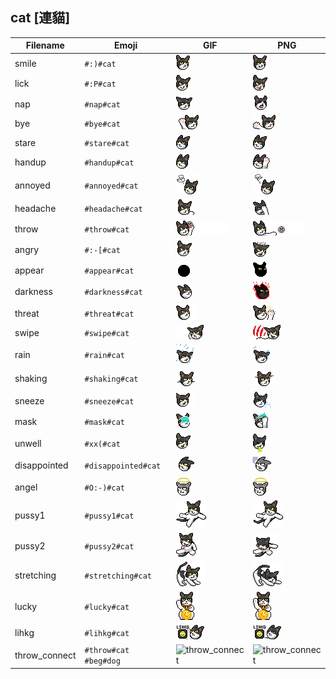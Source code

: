 ## cat [連貓]
| Filename | Emoji | GIF | PNG |
| --- | --- | --- | --- |
| smile | `#:)#cat` | ![smile](../../assets/android/faces/cat/smile.gif) | ![smile](../../assets/android/faces_png/cat/smile.png) |
| lick | `#:P#cat` | ![lick](../../assets/android/faces/cat/lick.gif) | ![lick](../../assets/android/faces_png/cat/lick.png) |
| nap | `#nap#cat` | ![nap](../../assets/android/faces/cat/nap.gif) | ![nap](../../assets/android/faces_png/cat/nap.png) |
| bye | `#bye#cat` | ![bye](../../assets/android/faces/cat/bye.gif) | ![bye](../../assets/android/faces_png/cat/bye.png) |
| stare | `#stare#cat` | ![stare](../../assets/android/faces/cat/stare.gif) | ![stare](../../assets/android/faces_png/cat/stare.png) |
| handup | `#handup#cat` | ![handup](../../assets/android/faces/cat/handup.gif) | ![handup](../../assets/android/faces_png/cat/handup.png) |
| annoyed | `#annoyed#cat` | ![annoyed](../../assets/android/faces/cat/annoyed.gif) | ![annoyed](../../assets/android/faces_png/cat/annoyed.png) |
| headache | `#headache#cat` | ![headache](../../assets/android/faces/cat/headache.gif) | ![headache](../../assets/android/faces_png/cat/headache.png) |
| throw | `#throw#cat` | ![throw](../../assets/android/faces/cat/throw.gif) | ![throw](../../assets/android/faces_png/cat/throw.png) |
| angry | `#:-[#cat` | ![angry](../../assets/android/faces/cat/angry.gif) | ![angry](../../assets/android/faces_png/cat/angry.png) |
| appear | `#appear#cat` | ![appear](../../assets/android/faces/cat/appear.gif) | ![appear](../../assets/android/faces_png/cat/appear.png) |
| darkness | `#darkness#cat` | ![darkness](../../assets/android/faces/cat/darkness.gif) | ![darkness](../../assets/android/faces_png/cat/darkness.png) |
| threat | `#threat#cat` | ![threat](../../assets/android/faces/cat/threat.gif) | ![threat](../../assets/android/faces_png/cat/threat.png) |
| swipe | `#swipe#cat` | ![swipe](../../assets/android/faces/cat/swipe.gif) | ![swipe](../../assets/android/faces_png/cat/swipe.png) |
| rain | `#rain#cat` | ![rain](../../assets/android/faces/cat/rain.gif) | ![rain](../../assets/android/faces_png/cat/rain.png) |
| shaking | `#shaking#cat` | ![shaking](../../assets/android/faces/cat/shaking.gif) | ![shaking](../../assets/android/faces_png/cat/shaking.png) |
| sneeze | `#sneeze#cat` | ![sneeze](../../assets/android/faces/cat/sneeze.gif) | ![sneeze](../../assets/android/faces_png/cat/sneeze.png) |
| mask | `#mask#cat` | ![mask](../../assets/android/faces/cat/mask.gif) | ![mask](../../assets/android/faces_png/cat/mask.png) |
| unwell | `#xx(#cat` | ![unwell](../../assets/android/faces/cat/unwell.gif) | ![unwell](../../assets/android/faces_png/cat/unwell.png) |
| disappointed | `#disappointed#cat` | ![disappointed](../../assets/android/faces/cat/disappointed.gif) | ![disappointed](../../assets/android/faces_png/cat/disappointed.png) |
| angel | `#O:-)#cat` | ![angel](../../assets/android/faces/cat/angel.gif) | ![angel](../../assets/android/faces_png/cat/angel.png) |
| pussy1 | `#pussy1#cat` | ![pussy1](../../assets/android/faces/cat/pussy1.gif) | ![pussy1](../../assets/android/faces_png/cat/pussy1.png) |
| pussy2 | `#pussy2#cat` | ![pussy2](../../assets/android/faces/cat/pussy2.gif) | ![pussy2](../../assets/android/faces_png/cat/pussy2.png) |
| stretching | `#stretching#cat` | ![stretching](../../assets/android/faces/cat/stretching.gif) | ![stretching](../../assets/android/faces_png/cat/stretching.png) |
| lucky | `#lucky#cat` | ![lucky](../../assets/android/faces/cat/lucky.gif) | ![lucky](../../assets/android/faces_png/cat/lucky.png) |
| lihkg | `#lihkg#cat` | ![lihkg](../../assets/android/faces/cat/lihkg.gif) | ![lihkg](../../assets/android/faces_png/cat/lihkg.png) |
| throw_connect | `#throw#cat #beg#dog` | ![throw_connect](../assets/faces/cat/throw_connect.gif) | ![throw_connect](../assets/faces_png/cat/throw_connect.png) |

